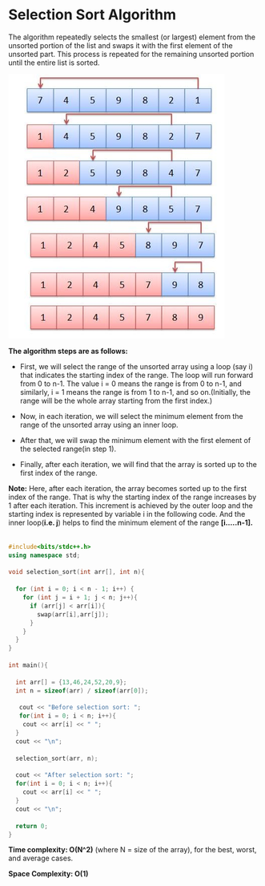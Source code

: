 # Selection Sort Algorithm

The algorithm repeatedly selects the smallest (or largest) element from the unsorted portion of the list and swaps it with the first element of the unsorted part. This process is repeated for the remaining unsorted portion until the entire list is sorted.


![loading...](../../../images/dsa/sorting/selection.jpg)


**The algorithm steps are as follows:**

* First, we will select the range of the unsorted array using a loop (say i) that indicates the starting index of the range.
The loop will run forward from 0 to n-1. The value i = 0 means the range is from 0 to n-1, and similarly, i = 1 means the range is from 1 to n-1, and so on.(Initially, the range will be the whole array starting from the first index.)

* Now, in each iteration, we will select the minimum element from the range of the unsorted array using an inner loop.

* After that, we will swap the minimum element with the first element of the selected range(in step 1).

* Finally, after each iteration, we will find that the array is sorted up to the first index of the range.


**Note:** Here, after each iteration, the array becomes sorted up to the first index of the range. That is why the starting index of the range increases by 1 after each iteration. This increment is achieved by the outer loop and the starting index is represented by variable i in the following code. And the inner loop(**i.e. j**) helps to find the minimum element of the range **[i…..n-1].**



```cpp

#include<bits/stdc++.h>
using namespace std;

void selection_sort(int arr[], int n){

  for (int i = 0; i < n - 1; i++) {
    for (int j = i + 1; j < n; j++){
      if (arr[j] < arr[i]){
        swap(arr[i],arr[j]);
      }
    }
  }
}

int main(){
    
  int arr[] = {13,46,24,52,20,9};
  int n = sizeof(arr) / sizeof(arr[0]);

   cout << "Before selection sort: ";
   for(int i = 0; i < n; i++){
    cout << arr[i] << " ";
  }
  cout << "\n";

  selection_sort(arr, n);

  cout << "After selection sort: ";
  for(int i = 0; i < n; i++){
    cout << arr[i] << " ";
  }
  cout << "\n";

  return 0;
}

```


**Time complexity: O(N^2)** (where N = size of the array), for the best, worst, and average cases.


**Space Complexity: O(1)**

